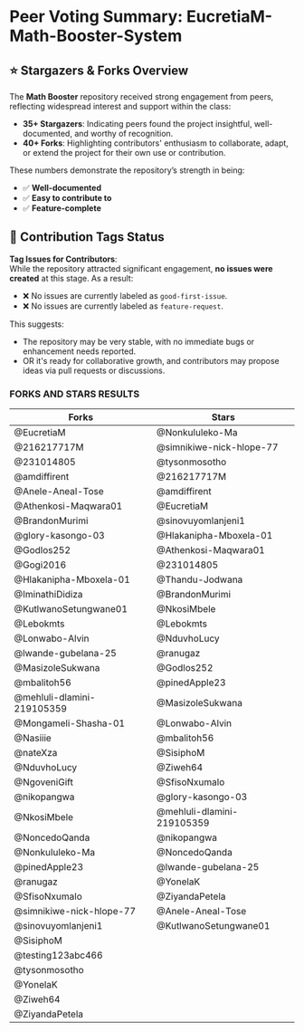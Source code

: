 #  Peer Voting Summary: EucretiaM-Math-Booster-System

## ⭐ Stargazers & Forks Overview
The **Math Booster** repository received strong engagement from peers, reflecting widespread interest and support within the class:

- **35+ Stargazers**: Indicating peers found the project insightful, well-documented, and worthy of recognition.
- **40+ Forks**: Highlighting contributors' enthusiasm to collaborate, adapt, or extend the project for their own use or contribution.

These numbers demonstrate the repository’s strength in being:
- ✅ **Well-documented**
- ✅ **Easy to contribute to**
- ✅ **Feature-complete**


## 🧩 Contribution Tags Status

**Tag Issues for Contributors**:  
While the repository attracted significant engagement, **no issues were created** at this stage. As a result:
- ❌ No issues are currently labeled as `good-first-issue`.
- ❌ No issues are currently labeled as `feature-request`.

This suggests:
- The repository may be very stable, with no immediate bugs or enhancement needs reported.
- OR it's ready for collaborative growth, and contributors may propose ideas via pull requests or discussions.

### FORKS AND STARS RESULTS

| Forks | Stars |
|-------|-------|
| @EucretiaM | @Nonkululeko-Ma |
| @216217717M | @simnikiwe-nick-hlope-77 |
| @231014805 | @tysonmosotho |
| @amdiffirent | @216217717M |
| @Anele-Aneal-Tose | @amdiffirent |
| @Athenkosi-Maqwara01 | @EucretiaM |
| @BrandonMurimi | @sinovuyomlanjeni1 |
| @glory-kasongo-03 | @Hlakanipha-Mboxela-01 |
| @Godlos252 | @Athenkosi-Maqwara01 |
| @Gogi2016 | @231014805 |
| @Hlakanipha-Mboxela-01 | @Thandu-Jodwana |
| @IminathiDidiza | @BrandonMurimi |
| @KutlwanoSetungwane01 | @NkosiMbele |
| @Lebokmts | @Lebokmts |
| @Lonwabo-Alvin | @NduvhoLucy |
| @lwande-gubelana-25 | @ranugaz |
| @MasizoleSukwana | @Godlos252 |
| @mbalitoh56 | @pinedApple23 |
| @mehluli-dlamini-219105359 | @MasizoleSukwana |
| @Mongameli-Shasha-01 | @Lonwabo-Alvin |
| @Nasiiie | @mbalitoh56 |
| @nateXza | @SisiphoM |
| @NduvhoLucy | @Ziweh64 |
| @NgoveniGift | @SfisoNxumalo |
| @nikopangwa | @glory-kasongo-03 |
| @NkosiMbele | @mehluli-dlamini-219105359 |
| @NoncedoQanda | @nikopangwa |
| @Nonkululeko-Ma | @NoncedoQanda |
| @pinedApple23 | @lwande-gubelana-25 |
| @ranugaz | @YonelaK |
| @SfisoNxumalo | @ZiyandaPetela |
| @simnikiwe-nick-hlope-77 | @Anele-Aneal-Tose |
| @sinovuyomlanjeni1 | @KutlwanoSetungwane01 |
| @SisiphoM |  |
| @testing123abc466 |  |
| @tysonmosotho |  |
| @YonelaK |  |
| @Ziweh64 |  |
| @ZiyandaPetela |  |
